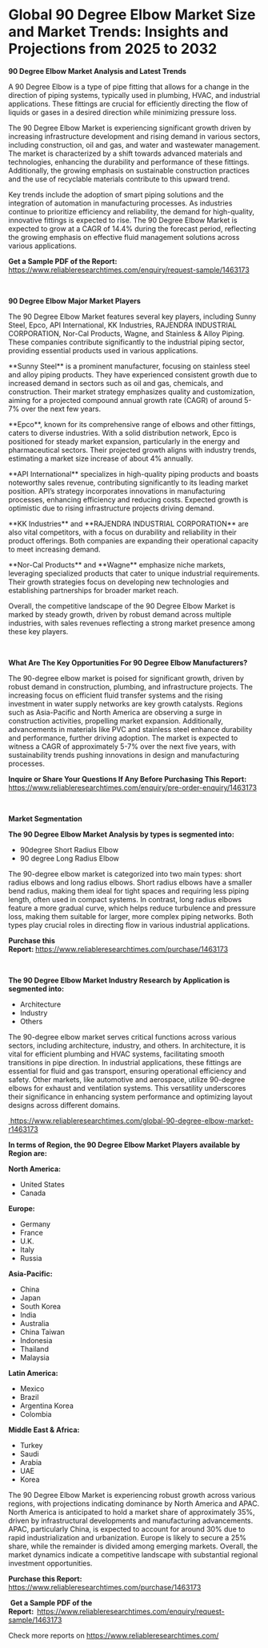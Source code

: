 <p><h1>Global 90 Degree Elbow Market Size and Market Trends: Insights and Projections from 2025 to 2032</h1></p><p><strong>90 Degree Elbow Market Analysis and Latest Trends</strong></p>
<p><p>A 90 Degree Elbow is a type of pipe fitting that allows for a change in the direction of piping systems, typically used in plumbing, HVAC, and industrial applications. These fittings are crucial for efficiently directing the flow of liquids or gases in a desired direction while minimizing pressure loss. </p><p>The 90 Degree Elbow Market is experiencing significant growth driven by increasing infrastructure development and rising demand in various sectors, including construction, oil and gas, and water and wastewater management. The market is characterized by a shift towards advanced materials and technologies, enhancing the durability and performance of these fittings. Additionally, the growing emphasis on sustainable construction practices and the use of recyclable materials contribute to this upward trend. </p><p>Key trends include the adoption of smart piping solutions and the integration of automation in manufacturing processes. As industries continue to prioritize efficiency and reliability, the demand for high-quality, innovative fittings is expected to rise. The 90 Degree Elbow Market is expected to grow at a CAGR of 14.4% during the forecast period, reflecting the growing emphasis on effective fluid management solutions across various applications.</p></p>
<p><strong>Get a Sample PDF of the Report:&nbsp;</strong> <a href="https://www.reliableresearchtimes.com/enquiry/request-sample/1463173?utm_campaign=3444&utm_medium=2&utm_source=Github&utm_content=ia&utm_term=09042025&utm_id=90-degree-elbow">https://www.reliableresearchtimes.com/enquiry/request-sample/1463173</a></p>
<p>&nbsp;</p>
<p><strong>90 Degree Elbow Major Market Players</strong></p>
<p><p>The 90 Degree Elbow Market features several key players, including Sunny Steel, Epco, API International, KK Industries, RAJENDRA INDUSTRIAL CORPORATION, Nor-Cal Products, Wagne, and Stainless & Alloy Piping. These companies contribute significantly to the industrial piping sector, providing essential products used in various applications.</p><p>**Sunny Steel** is a prominent manufacturer, focusing on stainless steel and alloy piping products. They have experienced consistent growth due to increased demand in sectors such as oil and gas, chemicals, and construction. Their market strategy emphasizes quality and customization, aiming for a projected compound annual growth rate (CAGR) of around 5-7% over the next few years.</p><p>**Epco**, known for its comprehensive range of elbows and other fittings, caters to diverse industries. With a solid distribution network, Epco is positioned for steady market expansion, particularly in the energy and pharmaceutical sectors. Their projected growth aligns with industry trends, estimating a market size increase of about 4% annually.</p><p>**API International** specializes in high-quality piping products and boasts noteworthy sales revenue, contributing significantly to its leading market position. API’s strategy incorporates innovations in manufacturing processes, enhancing efficiency and reducing costs. Expected growth is optimistic due to rising infrastructure projects driving demand.</p><p>**KK Industries** and **RAJENDRA INDUSTRIAL CORPORATION** are also vital competitors, with a focus on durability and reliability in their product offerings. Both companies are expanding their operational capacity to meet increasing demand.</p><p>**Nor-Cal Products** and **Wagne** emphasize niche markets, leveraging specialized products that cater to unique industrial requirements. Their growth strategies focus on developing new technologies and establishing partnerships for broader market reach.</p><p>Overall, the competitive landscape of the 90 Degree Elbow Market is marked by steady growth, driven by robust demand across multiple industries, with sales revenues reflecting a strong market presence among these key players.</p></p>
<p>&nbsp;</p>
<p><strong>What Are The Key Opportunities For 90 Degree Elbow Manufacturers?</strong></p>
<p><p>The 90-degree elbow market is poised for significant growth, driven by robust demand in construction, plumbing, and infrastructure projects. The increasing focus on efficient fluid transfer systems and the rising investment in water supply networks are key growth catalysts. Regions such as Asia-Pacific and North America are observing a surge in construction activities, propelling market expansion. Additionally, advancements in materials like PVC and stainless steel enhance durability and performance, further driving adoption. The market is expected to witness a CAGR of approximately 5-7% over the next five years, with sustainability trends pushing innovations in design and manufacturing processes.</p></p>
<p><strong>Inquire or Share Your Questions If Any Before Purchasing This Report:</strong> <a href="https://www.reliableresearchtimes.com/enquiry/pre-order-enquiry/1463173?utm_campaign=3444&utm_medium=2&utm_source=Github&utm_content=ia&utm_term=09042025&utm_id=90-degree-elbow">https://www.reliableresearchtimes.com/enquiry/pre-order-enquiry/1463173</a></p>
<p>&nbsp;</p>
<p><strong>Market Segmentation</strong></p>
<p><strong>The 90 Degree Elbow Market Analysis by types is segmented into:</strong></p>
<p><ul><li>90degree Short Radius Elbow</li><li>90 degree Long Radius Elbow</li></ul></p>
<p><p>The 90-degree elbow market is categorized into two main types: short radius elbows and long radius elbows. Short radius elbows have a smaller bend radius, making them ideal for tight spaces and requiring less piping length, often used in compact systems. In contrast, long radius elbows feature a more gradual curve, which helps reduce turbulence and pressure loss, making them suitable for larger, more complex piping networks. Both types play crucial roles in directing flow in various industrial applications.</p></p>
<p><strong>Purchase this Report:&nbsp;</strong><a href="https://www.reliableresearchtimes.com/purchase/1463173?utm_campaign=3444&utm_medium=2&utm_source=Github&utm_content=ia&utm_term=09042025&utm_id=90-degree-elbow">https://www.reliableresearchtimes.com/purchase/1463173</a></p>
<p>&nbsp;</p>
<p><strong>The 90 Degree Elbow Market Industry Research by Application is segmented into:</strong></p>
<p><ul><li>Architecture</li><li>Industry</li><li>Others</li></ul></p>
<p><p>The 90-degree elbow market serves critical functions across various sectors, including architecture, industry, and others. In architecture, it is vital for efficient plumbing and HVAC systems, facilitating smooth transitions in pipe direction. In industrial applications, these fittings are essential for fluid and gas transport, ensuring operational efficiency and safety. Other markets, like automotive and aerospace, utilize 90-degree elbows for exhaust and ventilation systems. This versatility underscores their significance in enhancing system performance and optimizing layout designs across different domains.</p></p>
<p><a href="https://www.reliableresearchtimes.com/global-90-degree-elbow-market-r1463173?utm_campaign=3444&utm_medium=2&utm_source=Github&utm_content=ia&utm_term=09042025&utm_id=90-degree-elbow">&nbsp;https://www.reliableresearchtimes.com/global-90-degree-elbow-market-r1463173</a></p>
<p><strong>In terms of Region, the 90 Degree Elbow Market Players available by Region are:</strong></p>
<p>
    <p> <strong> North America: </strong>
        <ul>
            <li>United States</li>
            <li>Canada</li>
        </ul>
        </p> 
    <p> <strong> Europe: </strong>
        <ul>
            <li>Germany</li>
            <li>France</li>
            <li>U.K.</li>
            <li>Italy</li>
            <li>Russia</li>
        </ul>
        </p> 
    <p> <strong> Asia-Pacific: </strong>
        <ul>
            <li>China</li>
            <li>Japan</li>
            <li>South Korea</li>
            <li>India</li>
            <li>Australia</li>
            <li>China Taiwan</li>
            <li>Indonesia</li>
            <li>Thailand</li>
            <li>Malaysia</li>
        </ul>
        </p> 
    <p> <strong> Latin America: </strong>
        <ul>
            <li>Mexico</li>
            <li>Brazil</li>
            <li>Argentina Korea</li>
            <li>Colombia</li>
        </ul>
        </p> 
    <p> <strong> Middle East & Africa: </strong>
        <ul>
            <li>Turkey</li>
            <li>Saudi</li>
            <li>Arabia</li>
            <li>UAE</li>
            <li>Korea</li>
        </ul>
    </p>
    </p>
<p><p>The 90 Degree Elbow Market is experiencing robust growth across various regions, with projections indicating dominance by North America and APAC. North America is anticipated to hold a market share of approximately 35%, driven by infrastructural developments and manufacturing advancements. APAC, particularly China, is expected to account for around 30% due to rapid industrialization and urbanization. Europe is likely to secure a 25% share, while the remainder is divided among emerging markets. Overall, the market dynamics indicate a competitive landscape with substantial regional investment opportunities.</p></p>
<p><strong>Purchase this Report: </strong><a href="https://www.reliableresearchtimes.com/purchase/1463173?utm_campaign=3444&utm_medium=2&utm_source=Github&utm_content=ia&utm_term=09042025&utm_id=90-degree-elbow">https://www.reliableresearchtimes.com/purchase/1463173</a></p>
<p>&nbsp;<strong>Get a Sample PDF of the Report:&nbsp;&nbsp;</strong><a href="https://www.reliableresearchtimes.com/enquiry/request-sample/1463173?utm_campaign=3444&utm_medium=2&utm_source=Github&utm_content=ia&utm_term=09042025&utm_id=90-degree-elbow">https://www.reliableresearchtimes.com/enquiry/request-sample/1463173</a></p>
<p><strong></strong></p>
<p>Check more reports on <a href="https://www.reliableresearchtimes.com/?utm_campaign=3444&utm_medium=2&utm_source=Github&utm_content=ia&utm_term=09042025&utm_id=90-degree-elbow">https://www.reliableresearchtimes.com/</a></p>